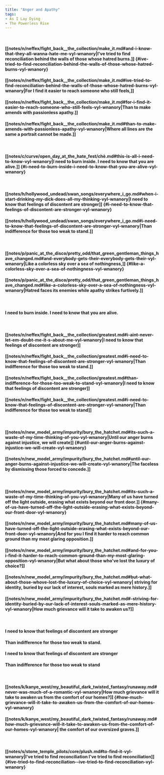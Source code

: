 ```yaml
---
title: "Anger and Apathy"
tags:
- As I Lay Dying
- The Powerless Rise
---
```

&nbsp;
#### [[notes/n/neffex/fight_back__the_collection/make_it.md#and-i-know-that-they-all-wanna-hate-me-vyl-wnanory|I've tried to find reconciliation behind the walls of those whose hatred burns.]] {#ive-tried-to-find-reconciliation-behind-the-walls-of-those-whose-hatred-burns-vyl-wnanory}
#### [[notes/n/neffex/fight_back__the_collection/make_it.md#ive-tried-to-find-reconciliation-behind-the-walls-of-those-whose-hatred-burns-vyl-wnanory|For I find it easier to reach someone who still feels,]]
#### [[notes/n/neffex/fight_back__the_collection/make_it.md#for-i-find-it-easier-to-reach-someone-who-still-feels-vyl-wnanory|Than to make amends with passionless apathy.]]
#### [[notes/n/neffex/fight_back__the_collection/make_it.md#than-to-make-amends-with-passionless-apathy-vyl-wnanory|Where all lines are the same a portrait cannot be made.]]
&nbsp;
#### [[notes/c/curve/open_day_at_the_hate_fest/chè.md#this-is-all-i-need-to-know-vyl-wnanory|I need to burn inside. I need to know that you are alive.]] {#i-need-to-burn-inside-i-need-to-know-that-you-are-alive-vyl-wnanory}
&nbsp;
#### [[notes/h/hollywood_undead/swan_songs/everywhere_i_go.md#when-i-start-drinking-my-dick-does-all-my-thinking-vyl-wnanory|I need to know that feelings of discontent are stronger]] {#i-need-to-know-that-feelings-of-discontent-are-stronger-vyl-wnanory}
#### [[notes/h/hollywood_undead/swan_songs/everywhere_i_go.md#i-need-to-know-that-feelings-of-discontent-are-stronger-vyl-wnanory|Than indifference for those too weak to stand.]]
&nbsp;
#### [[notes/p/panic_at_the_disco/pretty_odd/that_green_gentleman_things_have_changed.md#and-everybody-gets-their-everybody-gets-their-vyl-wnanory|Like a colorless sky over a sea of nothingness,]] {#like-a-colorless-sky-over-a-sea-of-nothingness-vyl-wnanory}
#### [[notes/p/panic_at_the_disco/pretty_odd/that_green_gentleman_things_have_changed.md#like-a-colorless-sky-over-a-sea-of-nothingness-vyl-wnanory|Hatred faces its enemies while apathy strikes furtively.]]
&nbsp;
#### I need to burn inside. I need to know that you are alive.
&nbsp;
#### [[notes/n/neffex/fight_back__the_collection/greatest.md#i-aint-never-let-em-doubt-me-it-s-about-me-vyl-wnanory|I need to know that feelings of discontent are stronger]]
#### [[notes/n/neffex/fight_back__the_collection/greatest.md#i-need-to-know-that-feelings-of-discontent-are-stronger-vyl-wnanory|Than indifference for those too weak to stand.]]
#### [[notes/n/neffex/fight_back__the_collection/greatest.md#than-indifference-for-those-too-weak-to-stand-vyl-wnanory|I need to know that feelings of discontent are stronger]]
#### [[notes/n/neffex/fight_back__the_collection/greatest.md#i-need-to-know-that-feelings-of-discontent-are-stronger-vyl-wnanory|Than indifference for those too weak to stand]]
&nbsp;
#### [[notes/n/new_model_army/impurity/bury_the_hatchet.md#its-such-a-waste-of-my-time-thinking-of-you-vyl-wnanory|Until our anger burns against injustice, we will create]] {#until-our-anger-burns-against-injustice-we-will-create-vyl-wnanory}
#### [[notes/n/new_model_army/impurity/bury_the_hatchet.md#until-our-anger-burns-against-injustice-we-will-create-vyl-wnanory|The faceless by dismissing those forced to concede.]]
&nbsp;
#### [[notes/n/new_model_army/impurity/bury_the_hatchet.md#its-such-a-waste-of-my-time-thinking-of-you-vyl-wnanory|Many of us have turned off the light outside, erasing what exists beyond our front door.]] {#many-of-us-have-turned-off-the-light-outside-erasing-what-exists-beyond-our-front-door-vyl-wnanory}
#### [[notes/n/new_model_army/impurity/bury_the_hatchet.md#many-of-us-have-turned-off-the-light-outside-erasing-what-exists-beyond-our-front-door-vyl-wnanory|And for you I find it harder to reach common ground than my most glaring opposition.]]
#### [[notes/n/new_model_army/impurity/bury_the_hatchet.md#and-for-you-i-find-it-harder-to-reach-common-ground-than-my-most-glaring-opposition-vyl-wnanory|But what about those who've lost the luxury of choice?]]
#### [[notes/n/new_model_army/impurity/bury_the_hatchet.md#but-what-about-those-whove-lost-the-luxury-of-choice-vyl-wnanory| striving for identity, buried by our lack of interest, souls marked as mere history.]]
#### [[notes/n/new_model_army/impurity/bury_the_hatchet.md#-striving-for-identity-buried-by-our-lack-of-interest-souls-marked-as-mere-history-vyl-wnanory|How much grievance will it take to awaken us?]]
&nbsp;
#### I need to know that feelings of discontent are stronger
#### Than indifference for those too weak to stand.
#### I need to know that feelings of discontent are stronger
#### Than indifference for those too weak to stand
&nbsp;
#### [[notes/k/kanye_west/my_beautiful_dark_twisted_fantasy/runaway.md#never-was-much-of-a-romantic-vyl-wnanory|How much grievance will it take to awaken us from the comfort of our homes?]] {#how-much-grievance-will-it-take-to-awaken-us-from-the-comfort-of-our-homes-vyl-wnanory}
#### [[notes/k/kanye_west/my_beautiful_dark_twisted_fantasy/runaway.md#how-much-grievance-will-it-take-to-awaken-us-from-the-comfort-of-our-homes-vyl-wnanory| the comfort of our oversized graves.]]
&nbsp;
#### [[notes/s/stone_temple_pilots/core/plush.md#to-find-it-vyl-wnanory|I've tried to find reconciliation  I've tried to find reconciliation]] {#ive-tried-to-find-reconciliation--ive-tried-to-find-reconciliation-vyl-wnanory}
